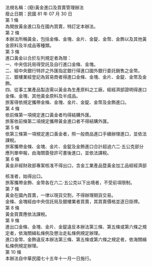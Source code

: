 法規名稱：(廢)黃金進口及買賣管理辦法  
廢止日期：民國 81 年 07 月 30 日  
第 1 條  
為開放黃金進口及在國內買賣，特訂定本辦法。  
第 2 條  
本辦法所稱黃金，包括金條、金塊、金片、金錠、金幣、金飾以及其他黃  
金原料及半成品等種類。  
第 3 條  
進口黃金以合於左列規定者為限：  
一、中央信託局得受託及自行進口金條、金塊。  
二、經中央銀行特許之外匯指定銀行得進口國外銀行委託銷售之金幣。  
三、銀樓業經登記為貿易商者得進口金條、金塊、金片、金錠、金幣及金  
飾。  
四、從事工業產品製造需以黃金為生產原料之工廠，經經濟部證明得進口  
金條、金塊、其他黃金原料及半成品。  
旅客得依規定攜帶金條、金塊、金片、金錠、金幣及金飾進口。  
第 4 條  
依前條第一項規定進口黃金者均得結購外匯。  
旅客依前條第二項規定攜帶黃金進口者不得結購外匯。  
第 5 條  
依第三條第一項規定進口黃金者，照一般商品進口手續辦理進口，並依法  
課稅。  
旅客攜帶金條、金塊、金片、金錠及金飾進口合計超過六二‧五公克部分  
應列單申報，由海關簽發許可書後進口，並依法課稅。  
第 6 條  
黃金非經財政部專案核准不得出口，含金工業產品暨黃金加工品經經濟部  


核准者，始得出口。  
旅客攜帶金飾、金幣各在六二‧五公克以下出境者，不受前項限制。  
第 7 條  
黃金在國內買賣，一律以現貨交割，不得辦理期貨交易。  
金條、金塊經由中央信託局及銀樓業者買賣，其買賣價格並逐日掛牌。  
第 8 條  
黃金買賣應依法課稅。  
第 9 條  
進出口金條、金塊、金片、金錠違反本辦法第三條、第五條或第六條之規  
定者，依海關緝私條例及懲治走私條例規定辦理。  
進口金幣、金飾違反本辦法第三條、第五條或第六條之規定者，依海關緝  
私條例規定辦理。  
第 10 條  
本辦法自中華民國七十五年十一月一日施行。  


